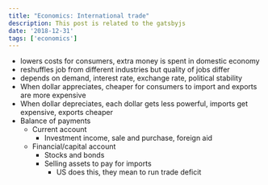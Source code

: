 ```yaml
---
title: "Economics: International trade"
description: This post is related to the gatsbyjs
date: '2018-12-31'
tags: ['economics']
---
```


- lowers costs for consumers, extra money is spent in domestic economy
- reshuffles job from different industries but quality of jobs differ 
- depends on demand, interest rate, exchange rate, political stability
- When dollar appreciates, cheaper for consumers to import and exports are more expensive
- When dollar depreciates, each dollar gets less powerful, imports get expensive, exports cheaper
- Balance of payments
    - Current account
        - Investment income, sale and purchase, foreign aid
    - Financial/capital account
        - Stocks and bonds
        - Selling assets to pay for imports 
            - US does this, they mean to run trade deficit 